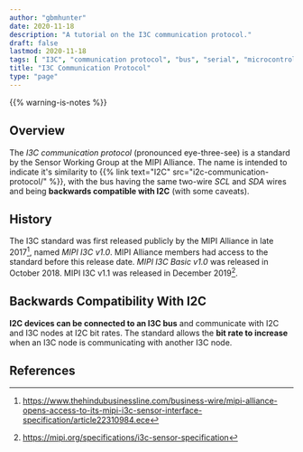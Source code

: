 ```yaml
---
author: "gbmhunter"
date: 2020-11-18
description: "A tutorial on the I3C communication protocol."
draft: false
lastmod: 2020-11-18
tags: [ "I3C", "communication protocol", "bus", "serial", "microcontroller", "transceiver", "TX", "RX", "SCL", "SDA", "MIPI Alliance", "Sensor Working Group", "I2C" ]
title: "I3C Communication Protocol"
type: "page"
---
```


{{% warning-is-notes %}}

## Overview

The _I3C communication protocol_ (pronounced eye-three-see) is a standard by the Sensor Working Group at the MIPI Alliance. The name is intended to indicate it's similarity to {{% link text="I2C" src="i2c-communication-protocol/" %}}, with the bus having the same two-wire _SCL_ and _SDA_ wires and being **backwards compatible with I2C** (with some caveats).

## History

The I3C standard was first released publicly by the MIPI Alliance in late 2017[^hindu-business-line-i3c-release], named _MIPI I3C v1.0_. MIPI Alliance members had access to the standard before this release date. _MIPI I3C Basic v1.0_ was released in October 2018. MIPI I3C v1.1 was released in December 2019[^mipi-i3c-sensor-specification].

## Backwards Compatibility With I2C

**I2C devices can be connected to an I3C bus** and communicate with I2C and I3C nodes at I2C bit rates. The standard allows the **bit rate to increase** when an I3C node is communicating with another I3C node. 

## References

[^hindu-business-line-i3c-release]: <https://www.thehindubusinessline.com/business-wire/mipi-alliance-opens-access-to-its-mipi-i3c-sensor-interface-specification/article22310984.ece>
[^mipi-i3c-sensor-specification]: <https://mipi.org/specifications/i3c-sensor-specification>